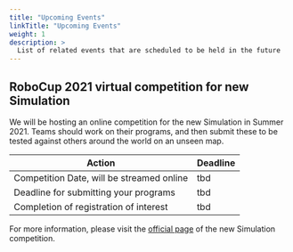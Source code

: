 ```yaml
---
title: "Upcoming Events"
linkTitle: "Upcoming Events"
weight: 1
description: >
  List of related events that are scheduled to be held in the future
---
```


## RoboCup 2021 virtual competition for new Simulation

We will be hosting an online competition for the new Simulation in Summer 2021. Teams should work on their programs, and then submit these to be tested against others around the world on an unseen map.

|Action|Deadline|
|------|--------|
|Competition Date, will be streamed online| tbd|
|Deadline for submitting your programs|	tbd|
|Completion of registration of interest| tbd|

For more information, please visit the [official page](https://rescue.rcj.cloud/events/index.html) of the new Simulation competition.
